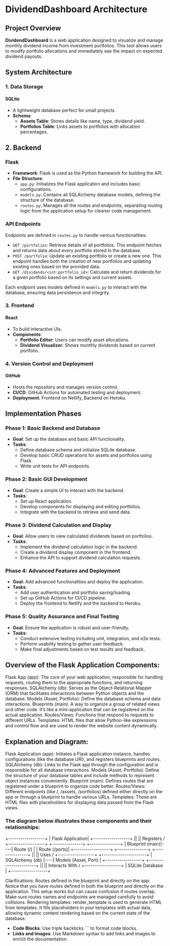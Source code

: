 # DividendDashboard Architecture

## Project Overview

**DividendDashboard** is a web application designed to visualize and manage monthly dividend income from investment portfolios. This tool allows users to modify portfolio allocations and immediately see the impact on expected dividend payouts.

## System Architecture

### 1. Data Storage

#### SQLite
- A lightweight database perfect for small projects.
- **Schema**:
  - **Assets Table**: Stores details like name, type, dividend yield.
  - **Portfolios Table**: Links assets to portfolios with allocation percentages.

## 2. Backend

### Flask
- **Framework**: Flask is used as the Python framework for building the API.
- **File Structure**:
  - `app.py`: Initializes the Flask application and includes basic configurations.
  - `models.py`: Contains all SQLAlchemy database models, defining the structure of the database.
  - `routes.py`: Manages all the routes and endpoints, separating routing logic from the application setup for cleaner code management.

### API Endpoints
Endpoints are defined in `routes.py` to handle various functionalities:

- `GET /portfolios`: Retrieve details of all portfolios. This endpoint fetches and returns data about every portfolio stored in the database.
- `POST /portfolio`: Update an existing portfolio or create a new one. This endpoint handles both the creation of new portfolios and updating existing ones based on the provided data.
- `GET /dividends/<int:portfolio_id>`: Calculate and return dividends for a given portfolio based on its settings and current assets.

Each endpoint uses models defined in `models.py` to interact with the database, ensuring data persistence and integrity.


### 3. Frontend

#### React
- To build interactive UIs.
- **Components**:
  - **Portfolio Editor**: Users can modify asset allocations.
  - **Dividend Visualizer**: Shows monthly dividends based on current portfolio.

### 4. Version Control and Deployment

#### GitHub
- Hosts the repository and manages version control.
- **CI/CD**: GitHub Actions for automated testing and deployment.
- **Deployment**: Frontend on Netlify, Backend on Heroku.

## Implementation Phases

### Phase 1: Basic Backend and Database
- **Goal**: Set up the database and basic API functionality.
- **Tasks**:
  - Define database schema and initialize SQLite database.
  - Develop basic CRUD operations for assets and portfolios using Flask.
  - Write unit tests for API endpoints.

### Phase 2: Basic GUI Development
- **Goal**: Create a simple UI to interact with the backend.
- **Tasks**:
  - Set up React application.
  - Develop components for displaying and editing portfolios.
  - Integrate with the backend to retrieve and send data.

### Phase 3: Dividend Calculation and Display
- **Goal**: Allow users to view calculated dividends based on portfolios.
- **Tasks**:
  - Implement the dividend calculation logic in the backend.
  - Create a dividend display component in the frontend.
  - Enhance the API to support dividend calculation requests.

### Phase 4: Advanced Features and Deployment
- **Goal**: Add advanced functionalities and deploy the application.
- **Tasks**:
  - Add user authentication and portfolio saving/loading.
  - Set up GitHub Actions for CI/CD pipeline.
  - Deploy the frontend to Netlify and the backend to Heroku.

### Phase 5: Quality Assurance and Final Testing
- **Goal**: Ensure the application is robust and user-friendly.
- **Tasks**:
  - Conduct extensive testing including unit, integration, and e2e tests.
  - Perform usability testing to gather user feedback.
  - Make final adjustments based on test results and feedback.


## Overview of the Flask Application Components:
Flask App (app): The core of your web application, responsible for handling requests, routing them to the appropriate functions, and returning responses.
SQLAlchemy (db): Serves as the Object-Relational Mapper (ORM) that facilitates interactions between Python objects and the database.
Models (Asset, Portfolio): Define the database schema and data interactions.
Blueprints (main): A way to organize a group of related views and other code. It’s like a mini-application that can be registered on the actual application.
Routes/Views: Functions that respond to requests to different URLs.
Templates: HTML files that allow Python-like expressions and control flow and are used to render the website content dynamically.

## Explanation and Diagram:
Flask Application (app): Initiates a Flask application instance, handles configurations (like the database URI), and registers blueprints and routes.
SQLAlchemy (db): Links to the Flask app through the configuration and is responsible for all database interactions.
Models (Asset, Portfolio): Define the structure of your database tables and include methods to represent object instances conveniently.
Blueprint (main): Defines routes that are registered under a blueprint to organize code better.
Routes/Views: Different endpoints (like /, /assets, /portfolios) defined either directly on the app or through a blueprint to handle various URLs.
Templates: These are HTML files with placeholders for displaying data passed from the Flask views.
### The diagram below illustrates these components and their relationships:

+------------------+
| Flask Application|
+------------------+
        ||
        || Registers
        \/
+------------------+    +---------------+    +---------------+
|  Blueprint (main)|----|  Route (/)    |    | Route (/ports)|
+------------------+    +---------------+    +---------------+
        ||
        || Uses
        \/
+------------------+    +----------------------+
| SQLAlchemy (db)  |----| Models (Asset, Port) |
+------------------+    +----------------------+
        ||
        || Interacts With
        \/
+------------------+
| SQLite Database  |
+------------------+


Clarifications:
Routes defined in the blueprint and directly on the app: Notice that you have routes defined in both the blueprint and directly on the application. This setup works but can cause confusion if routes overlap. Make sure routes names and endpoints are managed carefully to avoid collisions.
Rendering templates: render_template is used to generate HTML from templates. It fills placeholders in your templates with actual data, allowing dynamic content rendering based on the current state of the database.
- **Code Blocks**: Use triple backticks ``` to format code blocks.
- **Links and Images**: Use Markdown syntax to add links and images to enrich the documentation.
